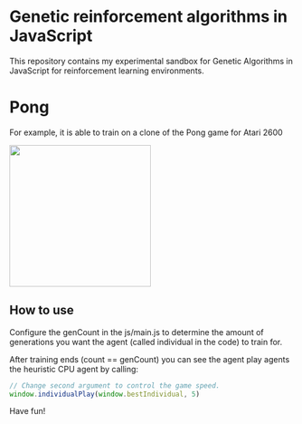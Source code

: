 # Genetic reinforcement algorithms in JavaScript
This repository contains my experimental sandbox for Genetic Algorithms in JavaScript for reinforcement learning environments.

# Pong
For example, it is able to train on a clone of the Pong game for Atari 2600

<img src='anims/pong.gif'  width="250px" />


## How to use

Configure the genCount in the js/main.js to determine the amount of generations you want the agent (called individual in the code) to train for.

After training ends (count == genCount) you can see the agent play agents the heuristic CPU agent by calling:

```javascript
// Change second argument to control the game speed.
window.individualPlay(window.bestIndividual, 5) 
```

Have fun!